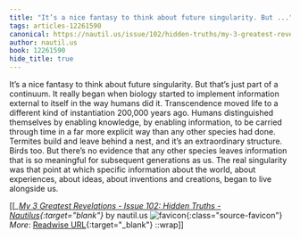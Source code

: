 ```yaml
---
title: "It’s a nice fantasy to think about future singularity. But ..."
tags: articles-12261590
canonical: https://nautil.us/issue/102/hidden-truths/my-3-greatest-revelations
author: nautil.us
book: 12261590
hide_title: true
---
```


It’s a nice fantasy to think about future singularity. But that’s just part of a continuum. It really began when biology started to implement information external to itself in the way humans did it. Transcendence moved life to a different kind of instantiation 200,000 years ago. Humans distinguished themselves by enabling knowledge, by enabling information, to be carried through time in a far more explicit way than any other species had done. Termites build and leave behind a nest, and it’s an extraordinary structure. Birds too. But there’s no evidence that any other species leaves information that is so meaningful for subsequent generations as us. The real singularity was that point at which specific information about the world, about experiences, about ideas, about inventions and creations, began to live alongside us.


[[<cite>_[My 3 Greatest Revelations - Issue 102: Hidden Truths - Nautilus](https://nautil.us/issue/102/hidden-truths/my-3-greatest-revelations){:target="_blank"}_</cite> by nautil.us ![favicon](https://s2.googleusercontent.com/s2/favicons?domain=nautil.us){:class="source-favicon"}<br>
_More_: [Readwise URL](https://readwise.io/open/258222316){:target="_blank"}
::wrap]]
